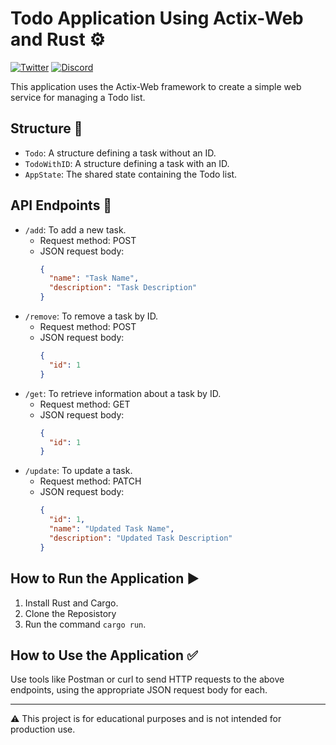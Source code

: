 # Todo Application Using Actix-Web and Rust ⚙️

[![Twitter](https://img.shields.io/twitter/follow/@MrXeyad?style=social)](https://twitter.com/MrXeyad)
[![Discord](https://img.shields.io/discord/_n.8)](https://discord.com)

This application uses the Actix-Web framework to create a simple web service for managing a Todo list.

## Structure 📕

- `Todo`: A structure defining a task without an ID.
- `TodoWithID`: A structure defining a task with an ID.
- `AppState`: The shared state containing the Todo list.

## API Endpoints 🔗

- `/add`: To add a new task.
  - Request method: POST
  - JSON request body:
    ```json
    {
      "name": "Task Name",
      "description": "Task Description"
    }
    ```
- `/remove`: To remove a task by ID.
  - Request method: POST
  - JSON request body:
    ```json
    {
      "id": 1
    }
    ```
- `/get`: To retrieve information about a task by ID.
  - Request method: GET
  - JSON request body:
    ```json
    {
      "id": 1
    }
    ```
- `/update`: To update a task.
  - Request method: PATCH
  - JSON request body:
    ```json
    {
      "id": 1,
      "name": "Updated Task Name",
      "description": "Updated Task Description"
    }
    ```

## How to Run the Application ▶️

1. Install Rust and Cargo.
2. Clone the Reposistory
3. Run the command `cargo run`.

## How to Use the Application ✅

Use tools like Postman or curl to send HTTP requests to the above endpoints, using the appropriate JSON request body for each.

---

⚠️ This project is for educational purposes and is not intended for production use.

